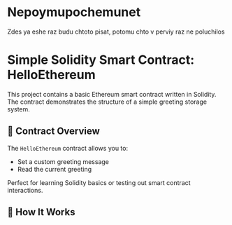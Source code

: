 # Nepoymupochemunet
Zdes ya eshe raz budu chtoto pisat, potomu chto v perviy raz ne poluchilos 
# Simple Solidity Smart Contract: HelloEthereum

This project contains a basic Ethereum smart contract written in Solidity. The contract demonstrates the structure of a simple greeting storage system.

## 📜 Contract Overview

The `HelloEthereum` contract allows you to:

- Set a custom greeting message
- Read the current greeting

Perfect for learning Solidity basics or testing out smart contract interactions.


## 🔧 How It Works
